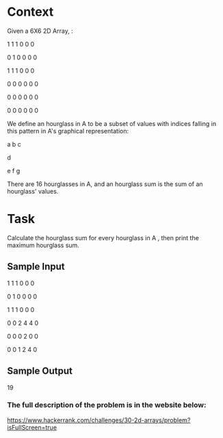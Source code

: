 # Context
Given a 6X6 2D Array, :

1 1 1 0 0 0 

0 1 0 0 0 0 

1 1 1 0 0 0 

0 0 0 0 0 0 

0 0 0 0 0 0 

0 0 0 0 0 0 

We define an hourglass in A to be a subset of values with indices falling in this pattern in A's graphical representation:

a b c 

  d   
  
e f g 


There are 16 hourglasses in A, and an hourglass sum is the sum of an hourglass' values.

# Task
Calculate the hourglass sum for every hourglass in A , then print the maximum hourglass sum.

## Sample Input

1 1 1 0 0 0 

0 1 0 0 0 0 

1 1 1 0 0 0 

0 0 2 4 4 0 

0 0 0 2 0 0 

0 0 1 2 4 0 


## Sample Output

19

### The full description of the problem is in the website below:
https://www.hackerrank.com/challenges/30-2d-arrays/problem?isFullScreen=true
